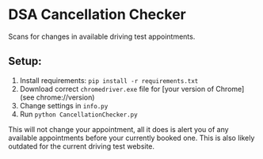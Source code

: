 # DSA Cancellation Checker
Scans for changes in available driving test appointments.

## Setup:
1. Install requirements: `pip install -r requirements.txt`
2. Download correct `chromedriver.exe` file for [your version of Chrome](see chrome://version)
3. Change settings in `info.py`
4. Run `python CancellationChecker.py`

This will not change your appointment, all it does is alert you of any available appointments before your currently booked one.
This is also likely outdated for the current driving test website.